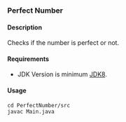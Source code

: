 ### Perfect Number
#### Description
Checks if the number is perfect or not.
#### Requirements
- JDK Version is minimum [JDK8](https://www.oracle.com/tr/java/technologies/downloads/).

#### Usage
```
cd PerfectNumber/src
javac Main.java
```